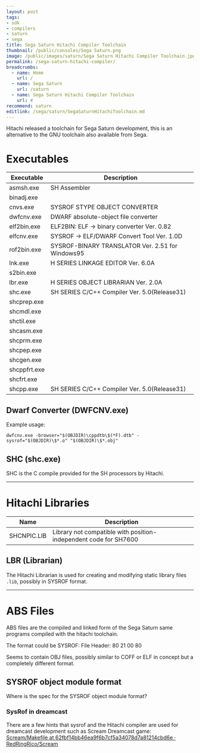 ```yaml
---
layout: post
tags:
- sdk
- compilers
- saturn
- sega
title: Sega Saturn Hitachi Compiler Toolchain
thumbnail: /public/consoles/Sega Saturn.png
image: /public/images/saturn/Sega Saturn Hitachi Compiler Toolchain.jpg
permalink: /sega-saturn-hitachi-compiler/
breadcrumbs:
  - name: Home
    url: /
  - name: Sega Saturn
    url: /saturn
  - name: Sega Saturn Hitachi Compiler Toolchain
    url: #
recommend: saturn
editlink: /sega/saturn/SegaSaturnHitachiToolchain.md
---
```


Hitachi released a toolchain for Sega Saturn development, this is an alternative to the GNU toolchain also available from Sega.

# Executables

Executable | Description
---|---
asmsh.exe | SH Assembler
binadj.exe |
cnvs.exe |  SYSROF STYPE OBJECT CONVERTER
dwfcnv.exe | DWARF absolute-object file converter
elf2bin.exe | ELF2BIN: ELF -> binary converter Ver. 0.82
elfcnv.exe | SYSROF -> ELF/DWARF Convert Tool Ver. 1.0D
rof2bin.exe | SYSROF-BINARY TRANSLATOR Ver. 2.51 for Windows95
lnk.exe | H SERIES LINKAGE EDITOR Ver. 6.0A
s2bin.exe | 
lbr.exe | H SERIES OBJECT LIBRARIAN Ver. 2.0A
shc.exe |  SH SERIES C/C++ Compiler Ver. 5.0(Release31)
shcprep.exe | 
shcmdl.exe | 
shctil.exe | 
shcasm.exe | 
shcprm.exe | 
shcpep.exe | 
shcgen.exe |  
shcppfrt.exe | 
shcfrt.exe | 
shcpp.exe | SH SERIES C/C++ Compiler Ver. 5.0(Release31)


## Dwarf Converter (DWFCNV.exe)
Example usage:
```
dwfcnv.exe -browser="$(OBJDIR)\cppdtb\$(*F).dtb" -sysrof="$(OBJDIR)\$*.o" "$(OBJDIR)\$*.obj"
```

## SHC (shc.exe)
SHC is the C compile provided for the SH processors by Hitachi.


---
# Hitachi Libraries

Name | Description
---|---
SHCNPIC.LIB  | Library not compatible with position-independent code for SH7600 
 

## LBR (Librarian)
The Hitachi Librarian is used for creating and modifying static library files `.lib`, possibly in SYSROF format.

---
# ABS Files
ABS files are the compiled and linked form of the Sega Saturn same programs compiled with the hitachi toolchain.

The format could be SYSROF:
File Header: 80 21 00 80

Seems to contain OBJ files, possibly similar to COFF or ELF in concept but a completely different format.

## SYSROF object module format
Where is the spec for the SYSROF object module format?


### SysRof in dreamcast
There are a few hints that sysrof and the Hitachi compiler are used for dreamcast development such as Scream Dreamcast game: [Scream/Makefile at 62fbf14bb46ea9f6b7cf5a34078d7a81214cbd6e · RedRingRico/Scream](https://github.com/RedRingRico/Scream/blob/62fbf14bb46ea9f6b7cf5a34078d7a81214cbd6e/Source/Makefile) 
